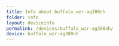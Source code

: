 ```yaml
---
title: Info about buffalo_wzr-ag300nh
folder: info
layout: deviceinfo
permalink: /devices/buffalo_wzr-ag300nh/
device: buffalo_wzr-ag300nh
---
```

